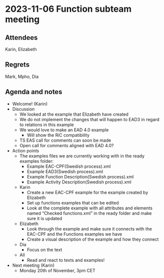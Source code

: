 # 2023-11-06 Function subteam meeting


## Attendees

Karin, Elizabeth 


## Regrets

Mark, Mpho, Dia


## Agenda and notes



* Welcome! (Karin)
* Discussion
    * We looked at the example that Elizabeth have created
    * We do not implement the changes that will happen to EAD3 in regard to relations in this example
    * We would love to make an EAD 4.0 example
        * Will show the RiC compatibility
    * TS EAS call for comments can soon be made
    * Open call for comments aligned with EAD 4.0? 
* Action points
    * The examples files we are currently working with in the ready examples folder:
        * Example EAC-CPF(Swedish process).xml
        * Example EAD3(Swedish process).xml
        * Example Function Description(Swedish process).xml
        * Example Activity Description(Swedish process).xml
    * Karin
        * Create a new EAC-CPF example for the example created by Elizabeth
        * Set up functions examples that can be edited
        * Look at the complete example with all attributes and elements named “Checked functions.xml” in the ready folder and make sure it is updated
    * Elizabeth
        * Look through the example and make sure it connects with the EAC-CPF and the Functions examples we have
        * Create a visual description of the example and how they connect
    * Dia
        * Focus on the text
    * All
        * Read and react to texts and examples!
* Next meeting (Karin)
    * Monday 20th of November, 3pm CET
